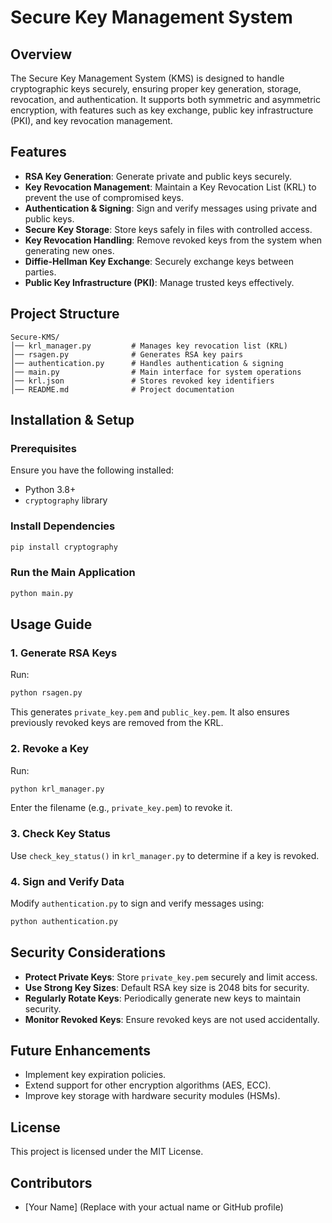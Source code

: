 # Secure Key Management System 

## Overview
The Secure Key Management System (KMS) is designed to handle cryptographic keys securely, ensuring proper key generation, storage, revocation, and authentication. It supports both symmetric and asymmetric encryption, with features such as key exchange, public key infrastructure (PKI), and key revocation management.

## Features
- **RSA Key Generation**: Generate private and public keys securely.
- **Key Revocation Management**: Maintain a Key Revocation List (KRL) to prevent the use of compromised keys.
- **Authentication & Signing**: Sign and verify messages using private and public keys.
- **Secure Key Storage**: Store keys safely in files with controlled access.
- **Key Revocation Handling**: Remove revoked keys from the system when generating new ones.
- **Diffie-Hellman Key Exchange**: Securely exchange keys between parties.
- **Public Key Infrastructure (PKI)**: Manage trusted keys effectively.

## Project Structure
```
Secure-KMS/
│── krl_manager.py         # Manages key revocation list (KRL)
│── rsagen.py              # Generates RSA key pairs
│── authentication.py      # Handles authentication & signing
│── main.py                # Main interface for system operations
│── krl.json               # Stores revoked key identifiers
│── README.md              # Project documentation
```

## Installation & Setup
### Prerequisites
Ensure you have the following installed:
- Python 3.8+
- `cryptography` library

### Install Dependencies
```sh
pip install cryptography
```

### Run the Main Application
```sh
python main.py
```

## Usage Guide
### 1. Generate RSA Keys
Run:
```sh
python rsagen.py
```
This generates `private_key.pem` and `public_key.pem`. It also ensures previously revoked keys are removed from the KRL.

### 2. Revoke a Key
Run:
```sh
python krl_manager.py
```
Enter the filename (e.g., `private_key.pem`) to revoke it.

### 3. Check Key Status
Use `check_key_status()` in `krl_manager.py` to determine if a key is revoked.

### 4. Sign and Verify Data
Modify `authentication.py` to sign and verify messages using:
```sh
python authentication.py
```

## Security Considerations
- **Protect Private Keys**: Store `private_key.pem` securely and limit access.
- **Use Strong Key Sizes**: Default RSA key size is 2048 bits for security.
- **Regularly Rotate Keys**: Periodically generate new keys to maintain security.
- **Monitor Revoked Keys**: Ensure revoked keys are not used accidentally.

## Future Enhancements
- Implement key expiration policies.
- Extend support for other encryption algorithms (AES, ECC).
- Improve key storage with hardware security modules (HSMs).

## License
This project is licensed under the MIT License.

## Contributors
- [Your Name] (Replace with your actual name or GitHub profile)

